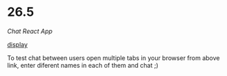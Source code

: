 # 26.5

_Chat React App_

[display](https://chat---app.herokuapp.com/)

To test chat between users open multiple tabs in your browser from above link, enter diferent names in each of them and chat ;)
